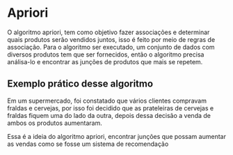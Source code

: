 <h1>Apriori</h1>
<p>O algoritmo apriori, tem como objetivo fazer associações e determinar quais produtos serão vendidos juntos, isso é feito por meio de regras de associação. 
Para o algoritmo ser executado, um conjunto de dados com diversos produtos tem que ser fornecidos, então o algoritmo precisa análisa-lo e encontrar as junções de produtos que mais se repetem.</p>

<h2>Exemplo prático desse algoritmo</h2>
<p> Em um supermercado, foi constatado que vários clientes compravam fraldas e cervejas, por isso foi decidido que as prateleiras de cervejas e fraldas fiquem uma do lado da outra,
depois dessa decisão a venda de ambos os produtos aumentaram.</p>
<p> Essa é a ideia do algoritmo apriori, encontrar junções que possam aumentar as vendas como se fosse um sistema de recomendação</p>
